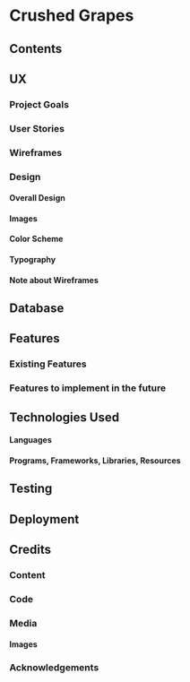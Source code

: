 # Crushed Grapes

## Contents

## UX
### Project Goals
### User Stories
### Wireframes
### Design
#### Overall Design
#### Images
#### Color Scheme
#### Typography
#### Note about Wireframes

## Database

## Features
### Existing Features
### Features to implement in the future

## Technologies Used
#### Languages
#### Programs, Frameworks, Libraries, Resources

## Testing

## Deployment

## Credits
### Content
### Code
### Media
#### Images

### Acknowledgements